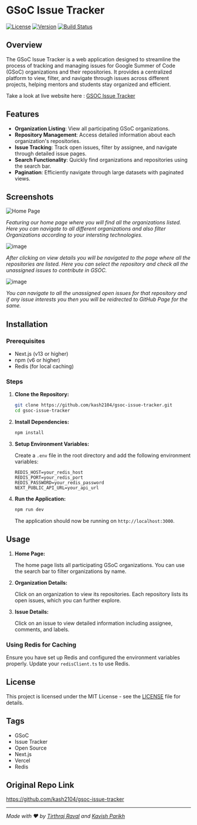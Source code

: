 # GSoC Issue Tracker

[![License](https://img.shields.io/badge/license-MIT-blue.svg)](LICENSE)
[![Version](https://img.shields.io/badge/version-1.0.0-green.svg)](https://github.com/kash2104/gsoc-issue-tracker/releases)
[![Build Status](https://img.shields.io/badge/build-passing-brightgreen.svg)](https://github.com/kash2104/gsoc-issue-tracker/actions)

## Overview

The GSoC Issue Tracker is a web application designed to streamline the process of tracking and managing issues for Google Summer of Code (GSoC) organizations and their repositories. It provides a centralized platform to view, filter, and navigate through issues across different projects, helping mentors and students stay organized and efficient.

Take a look at live website here : [GSOC Issue Tracker](https://gsoc-issues-tracker.vercel.app/)

## Features

- **Organization Listing**: View all participating GSoC organizations.
- **Repository Management**: Access detailed information about each organization's repositories.
- **Issue Tracking**: Track open issues, filter by assignee, and navigate through detailed issue pages.
- **Search Functionality**: Quickly find organizations and repositories using the search bar.
- **Pagination**: Efficiently navigate through large datasets with paginated views.


## Screenshots

![Home Page](https://github.com/kash2104/gsoc-issue-tracker/assets/123300261/fae5a22f-7662-4718-908c-715e6911662c)


*Featuring our home page where you will find all the organizations listed. Here you can navigate to all different organizations and also filter Organizations according to your intersting technologies.*

![image](https://github.com/kash2104/gsoc-issue-tracker/assets/123300261/0e76185f-c969-4cd9-9027-7a4bb5182cad)


*After clicking on view details you will be navigated to the page where all the repositories are listed. Here you can select the repository and check all the unassigned issues to contribute in GSOC.*

![image](https://github.com/kash2104/gsoc-issue-tracker/assets/123300261/5309f066-e471-4a43-ae25-eb1d4ac13ef4)

*You can navigate to all the unassigned open issues for that repository and if any issue interests you then you will be reidrected to GitHub Page for the same.*

## Installation

### Prerequisites

- Next.js (v13 or higher)
- npm (v6 or higher)
- Redis (for local caching)

### Steps

1. **Clone the Repository:**

    ```bash
    git clone https://github.com/kash2104/gsoc-issue-tracker.git
    cd gsoc-issue-tracker
    ```

2. **Install Dependencies:**

    ```bash
    npm install
    ```

3. **Setup Environment Variables:**

    Create a `.env` file in the root directory and add the following environment variables:

    ```env
    REDIS_HOST=your_redis_host
    REDIS_PORT=your_redis_port
    REDIS_PASSWORD=your_redis_password
    NEXT_PUBLIC_API_URL=your_api_url
    ```

4. **Run the Application:**

    ```bash
    npm run dev
    ```

    The application should now be running on `http://localhost:3000`.

## Usage

1. **Home Page:**

    The home page lists all participating GSoC organizations. You can use the search bar to filter organizations by name.

2. **Organization Details:**

    Click on an organization to view its repositories. Each repository lists its open issues, which you can further explore.

3. **Issue Details:**

    Click on an issue to view detailed information including assignee, comments, and labels.


### Using Redis for Caching

Ensure you have set up Redis and configured the environment variables properly. Update your `redisClient.ts` to use Redis.


## License

This project is licensed under the MIT License - see the [LICENSE](LICENSE) file for details.

## Tags

- GSoC
- Issue Tracker
- Open Source
- Next.js
- Vercel
- Redis


## Original Repo Link

https://github.com/kash2104/gsoc-issue-tracker


---

*Made with ❤️ by [Tirthraj Raval](https://www.linkedin.com/in/tirthraj-raval-773422263) and [Kavish Parikh](https://www.linkedin.com/in/kavish-parikh)*
